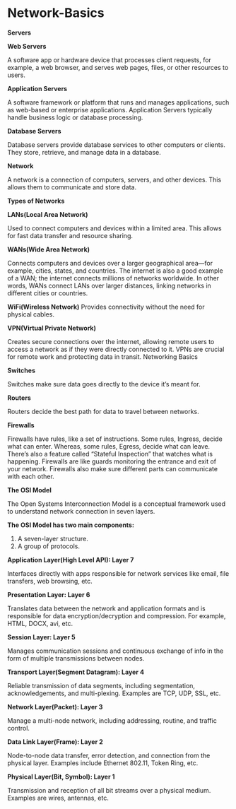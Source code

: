 # Network-Basics

**Servers**

**Web Servers**

A software app or hardware device that processes client requests, for example, a web browser, and serves web pages, files, or other resources to users. 

**Application Servers**

A software framework or platform that runs and manages applications, such as web-based or enterprise applications. Application Servers typically handle business logic or database processing. 

**Database Servers**

Database servers provide database services to other computers or clients. They store, retrieve, and manage data in a database.

**Network**

A network is a connection of computers, servers, and other devices. This allows them to communicate and store data.

**Types of Networks**

**LANs(Local Area Network)**

Used to connect computers and devices within a limited area. This allows for fast data transfer and resource sharing.

**WANs(Wide Area Network)**

Connects computers and devices over a larger geographical area—for example, cities, states, and countries. The internet is also a good example of a WAN; the internet connects millions of networks worldwide. In other words, WANs connect LANs over larger distances, linking networks in different cities or countries.

**WiFi(Wireless Network)**
Provides connectivity without the need for physical cables.

**VPN(Virtual Private Network)**

Creates secure connections over the internet, allowing remote users to access a network as if they were directly connected to it. VPNs are crucial for remote work and protecting data in transit.
Networking Basics

**Switches**

Switches make sure data goes directly to the device it’s meant for.

**Routers**

Routers decide the best path for data to travel between networks.

**Firewalls**

Firewalls have rules, like a set of instructions. Some rules, Ingress, decide what can enter. Whereas, some rules, Egress, decide what can leave. There’s also a feature called “Stateful Inspection” that watches what is happening. Firewalls are like guards monitoring the entrance and exit of your network. Firewalls also make sure different parts can communicate with each other. 

**The OSI Model**

The Open Systems Interconnection Model is a conceptual framework used to understand network connection in seven layers. 

**The OSI Model has two main components:**

1. A seven-layer structure.
2. A group of protocols. 

**Application Layer(High Level API): Layer 7**

Interfaces directly with apps responsible for network services like email, file transfers, web browsing, etc.

**Presentation Layer: Layer 6**

Translates data between the network and application formats and is responsible for data encryption/decryption and compression. For example, HTML, DOCX, avi, etc.

**Session Layer: Layer 5**

Manages communication sessions and continuous exchange of info in the form of multiple transmissions between nodes.

**Transport Layer(Segment Datagram): Layer 4**

Reliable transmission of data segments, including segmentation, acknowledgements, and multi-plexing. Examples are TCP, UDP, SSL, etc.

**Network Layer(Packet): Layer 3**

Manage a multi-node network, including addressing, routine, and traffic control.

**Data Link Layer(Frame): Layer 2**

Node-to-node data transfer, error detection, and connection from the physical layer. Examples include Ethernet 802.11, Token Ring, etc.

**Physical Layer(Bit, Symbol): Layer 1**

Transmission and reception of all bit streams over a physical medium. Examples are wires, antennas, etc.
